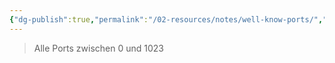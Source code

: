 ```yaml
---
{"dg-publish":true,"permalink":"/02-resources/notes/well-know-ports/","tags":["netzwerk","netzwerk/ip/ipv4"],"noteIcon":"","updated":"2024-07-17T10:49:36.000+02:00"}
---
```


> Alle Ports zwischen 0 und 1023

